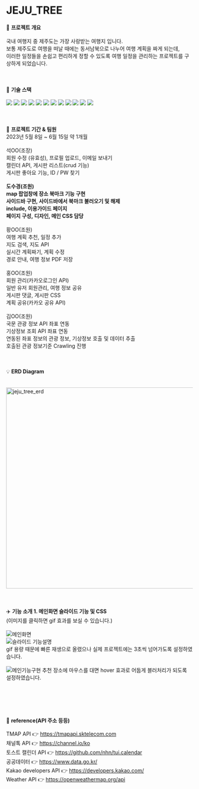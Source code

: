 # JEJU_TREE
📌 <b>프로젝트 개요</b>
<br>
<br>
국내 여행지 중 제주도는 가장 사랑받는 여행지 입니다.
<br>
보통 제주도로 여행을 떠날 때에는 동서남북으로 나누어 여행 계획을 짜게 되는데,​
<br>
이러한 일정들을 손쉽고 편리하게 정할 수 있도록 여행 일정을 관리하는 프로젝트를 구상하게 되었습니다.​
<br>
<br>
<br>
<br>
🚀 <b>기술 스택</b>
<br>
<br>
 <img src="https://img.shields.io/badge/java-007396?style=for-the-badge&logo=java&logoColor=white"> <img src="https://img.shields.io/badge/html5-E34F26?style=for-the-badge&logo=html5&logoColor=white"> <img src="https://img.shields.io/badge/css-1572B6?style=for-the-badge&logo=css3&logoColor=white"> <img src="https://img.shields.io/badge/javascript-F7DF1E?style=for-the-badge&logo=javascript&logoColor=black"> <img src="https://img.shields.io/badge/jquery-0769AD?style=for-the-badge&logo=jquery&logoColor=white"> <img src="https://img.shields.io/badge/mysql-4479A1?style=for-the-badge&logo=mysql&logoColor=white"> <img src="https://img.shields.io/badge/spring-6DB33F?style=for-the-badge&logo=spring&logoColor=white"> <img src="https://img.shields.io/badge/amazonaws-232F3E?style=for-the-badge&logo=amazonaws&logoColor=white"> <img src="https://img.shields.io/badge/apache tomcat-F8DC75?style=for-the-badge&logo=apachetomcat&logoColor=white"> <img src="https://img.shields.io/badge/github-181717?style=for-the-badge&logo=github&logoColor=white"> <img src="https://img.shields.io/badge/git-F05032?style=for-the-badge&logo=git&logoColor=white"> <img src="https://img.shields.io/badge/fontawesome-339AF0?style=for-the-badge&logo=fontawesome&logoColor=white">
<br>
<br>
<br>
<br>
📆 <b>프로젝트 기간 & 팀원</b>
<br>
2023년 5월 8일 ~ 6월 15일 약 1개월
<br>
<br>
석OO(조장)
<br>
회원 수정 (유효성), 프로필 업로드, 이메일 보내기
<br>
캘린더 API, 게시판 리스트(crud 기능)
<br>
게시판 좋아요 기능, ID / PW 찾기
<br>
<br>
<b>도수경(조원)
<br>
map 팝업창에 장소 북마크 기능 구현
<br>
사이드바 구현, 사이드바에서 북마크 불러오기 및 해제
<br>
include, 이용가이드 페이지
<br>
페이지 구성, 디자인, 메인 CSS 담당</b>
<br>
<br>
황OO(조원)
<br>
여행 계획 추천, 일정 추가
<br>
지도 검색, 지도 API
<br>
실시간 계획짜기, 계획 수정
<br>
경로 안내, 여행 정보 PDF 저장
<br>
<br>
홍OO(조원)
<br>
회원 관리(카카오로그인 API)
<br>
일반 유저 회원관리, 여행 정보 공유
<br>
게시판 댓글, 게시판 CSS
<br>
계획 공유(카카오 공유 API)
<br>
<br>
김OO(조원)
<br>
국문 관광 정보 API 좌표 연동
<br>
기상정보 조회 API 좌표 연동
<br>
연동된 좌표 정보의 관광 정보, 기상정보 호출 및 데이터 추출
<br>
호출된 관광 정보기준 Crawling 진행
<br>
<br>
<br>
<br>
💡 <b>ERD Diagram<br></b>
<br>
<br>
<img width="543" alt="jeju_tree_erd" src="https://github.com/harim-000/JEJU_TREE/assets/81612425/2a300a51-0de5-4f47-bacd-0b4121b00af6">
<br>
<br>
<br>
<br>
✈️ <b>기능 소개 1. 메인화면 슬라이드 기능 및 CSS</b>
<br>
(이미지를 클릭하면 gif 효과를 보실 수 있습니다.)
<br>
<br>
![메인화면](https://github.com/dosukyung/dosukyung/assets/128382128/99476fad-7d27-471f-b23b-efeb531193b8)
<br>
![슬라이드 기능설명](https://github.com/dosukyung/dosukyung/assets/128382128/c83fb22d-0d82-4667-b796-d4bfb9097686)
<br>
gif 용량 때문에 빠른 재생으로 올렸으나 실제 프로젝트에는 3초씩 넘어가도록 설정하였습니다.
<br>
<br>
![메인기능구현](https://github.com/dosukyung/dosukyung/assets/128382128/9ec94a5d-e9b3-40b2-a245-fc35bb0a7d32)
추천 장소에 마우스를 대면 hover 효과로 어둡게 블러처리가 되도록 설정하였습니다.

<br>
<br>
<br>
<br>
 

🔎 <b>reference(API 주소 등등)</b>
<br>
<br>
TMAP API 👉  https://tmapapi.sktelecom.com
 <br>
채널톡 API 👉 https://channel.io/ko
 <br>
토스트 캘린더 API 👉 https://github.com/nhn/tui.calendar
 <br>
공공데이터 👉 https://www.data.go.kr/ 
 <br>
Kakao developers API 👉 https://developers.kakao.com/ 
 <br>
Weather API 👉 https://openweathermap.org/api

